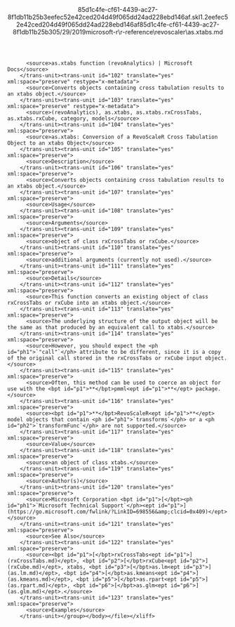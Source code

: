 <?xml version="1.0"?><xliff version="1.2" xmlns="urn:oasis:names:tc:xliff:document:1.2" xmlns:xsi="http://www.w3.org/2001/XMLSchema-instance" xsi:schemaLocation="urn:oasis:names:tc:xliff:document:1.2 xliff-core-1.2-transitional.xsd"><file datatype="xml" original="as.xtabs.md" source-language="en-US" target-language="en-US"><header><tool tool-id="mdxliff" tool-name="mdxliff" tool-version="1.0-8ab897d" tool-company="Microsoft" /><xliffext:skl_file_name xmlns:xliffext="urn:microsoft:content:schema:xliffextensions">85d1c4fe-cf61-4439-ac27-8f1db11b25b3eefec52e42ced204d49f065dd24ad228ebd146af.skl</xliffext:skl_file_name><xliffext:version xmlns:xliffext="urn:microsoft:content:schema:xliffextensions">1.2</xliffext:version><xliffext:ms.openlocfilehash xmlns:xliffext="urn:microsoft:content:schema:xliffextensions">eefec52e42ced204d49f065dd24ad228ebd146af</xliffext:ms.openlocfilehash><xliffext:ms.sourcegitcommit xmlns:xliffext="urn:microsoft:content:schema:xliffextensions">85d1c4fe-cf61-4439-ac27-8f1db11b25b3</xliffext:ms.sourcegitcommit><xliffext:ms.lasthandoff xmlns:xliffext="urn:microsoft:content:schema:xliffextensions">05/29/2019</xliffext:ms.lasthandoff><xliffext:ms.openlocfilepath xmlns:xliffext="urn:microsoft:content:schema:xliffextensions">microsoft-r\r-reference\revoscaler\as.xtabs.md</xliffext:ms.openlocfilepath></header><body><group id="content" extype="content"><trans-unit id="101" translate="yes" xml:space="preserve" restype="x-metadata">
          <source>as.xtabs function (revoAnalytics) | Microsoft Docs</source>
        </trans-unit><trans-unit id="102" translate="yes" xml:space="preserve" restype="x-metadata">
          <source>Converts objects containing cross tabulation results to an xtabs object.</source>
        </trans-unit><trans-unit id="103" translate="yes" xml:space="preserve" restype="x-metadata">
          <source>(revoAnalytics), as.xtabs, as.xtabs.rxCrossTabs, as.xtabs.rxCube, category, models</source>
        </trans-unit><trans-unit id="104" translate="yes" xml:space="preserve">
          <source>as.xtabs: Conversion of a RevoScaleR Cross Tabulation Object to an xtabs Object</source>
        </trans-unit><trans-unit id="105" translate="yes" xml:space="preserve">
          <source>Description</source>
        </trans-unit><trans-unit id="106" translate="yes" xml:space="preserve">
          <source>Converts objects containing cross tabulation results to an xtabs object.</source>
        </trans-unit><trans-unit id="107" translate="yes" xml:space="preserve">
          <source>Usage</source>
        </trans-unit><trans-unit id="108" translate="yes" xml:space="preserve">
          <source>Arguments</source>
        </trans-unit><trans-unit id="109" translate="yes" xml:space="preserve">
          <source>object of class rxCrossTabs or rxCube.</source>
        </trans-unit><trans-unit id="110" translate="yes" xml:space="preserve">
          <source>additional arguments (currently not used).</source>
        </trans-unit><trans-unit id="111" translate="yes" xml:space="preserve">
          <source>Details</source>
        </trans-unit><trans-unit id="112" translate="yes" xml:space="preserve">
          <source>This function converts an existing object of class rxCrossTabs or rxCube into an xtabs object.</source>
        </trans-unit><trans-unit id="113" translate="yes" xml:space="preserve">
          <source>The underlying structure of the output object will be the same as that produced by an equivalent call to xtabs.</source>
        </trans-unit><trans-unit id="114" translate="yes" xml:space="preserve">
          <source>However, you should expect the <ph id="ph1">`"call"`</ph> attribute to be different, since it is a copy of the original call stored in the rxCrossTabs or rxCube input object.</source>
        </trans-unit><trans-unit id="115" translate="yes" xml:space="preserve">
          <source>Often, this method can be used to coerce an object for use with the <bpt id="p1">**</bpt>pmml<ept id="p1">**</ept> package.</source>
        </trans-unit><trans-unit id="116" translate="yes" xml:space="preserve">
          <source><bpt id="p1">**</bpt>RevoScaleR<ept id="p1">**</ept> model objects that contain <ph id="ph1">`transforms`</ph> or a <ph id="ph2">`transformFunc`</ph> are not supported.</source>
        </trans-unit><trans-unit id="117" translate="yes" xml:space="preserve">
          <source>Value</source>
        </trans-unit><trans-unit id="118" translate="yes" xml:space="preserve">
          <source>an object of class xtabs.</source>
        </trans-unit><trans-unit id="119" translate="yes" xml:space="preserve">
          <source>Author(s)</source>
        </trans-unit><trans-unit id="120" translate="yes" xml:space="preserve">
          <source>Microsoft Corporation <bpt id="p1">[</bpt><ph id="ph1">`Microsoft Technical Support`</ph><ept id="p1">](https://go.microsoft.com/fwlink/?LinkID=698556&amp;clcid=0x409)</ept></source>
        </trans-unit><trans-unit id="121" translate="yes" xml:space="preserve">
          <source>See Also</source>
        </trans-unit><trans-unit id="122" translate="yes" xml:space="preserve">
          <source><bpt id="p1">[</bpt>rxCrossTabs<ept id="p1">](rxCrossTabs.md)</ept>, <bpt id="p2">[</bpt>rxCube<ept id="p2">](rxCube.md)</ept>, xtabs, <bpt id="p3">[</bpt>as.lm<ept id="p3">](as.lm.md)</ept>, <bpt id="p4">[</bpt>as.kmeans<ept id="p4">](as.kmeans.md)</ept>, <bpt id="p5">[</bpt>as.rpart<ept id="p5">](as.rpart.md)</ept>, <bpt id="p6">[</bpt>as.glm<ept id="p6">](as.glm.md)</ept>.</source>
        </trans-unit><trans-unit id="123" translate="yes" xml:space="preserve">
          <source>Examples</source>
        </trans-unit></group></body></file></xliff>